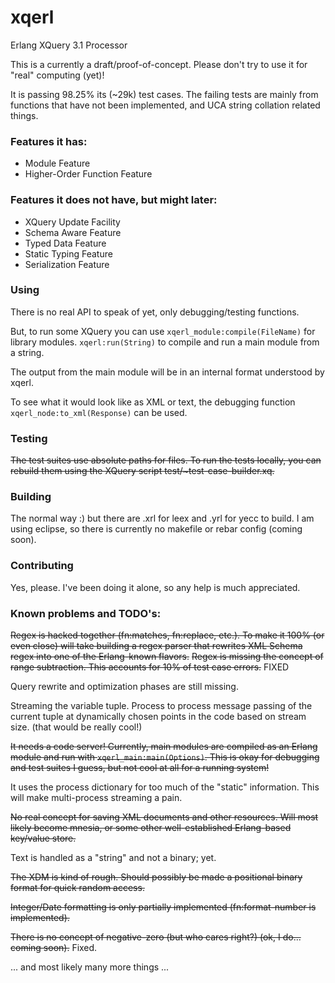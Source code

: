 # xqerl
Erlang XQuery 3.1 Processor

This is a currently a draft/proof-of-concept. Please don't try to use it for "real" computing (yet)!

It is passing 98.25% its (~29k) test cases. The failing tests are mainly from functions that have not been implemented, and UCA string collation related things.


### Features it has:
* Module Feature
* Higher-Order Function Feature

### Features it does not have, but might later:

* XQuery Update Facility
* Schema Aware Feature
* Typed Data Feature
* Static Typing Feature
* Serialization Feature

### Using

There is no real API to speak of yet, only debugging/testing functions. 

But, to run some XQuery you can use `xqerl_module:compile(FileName)` for library modules. 
`xqerl:run(String)` to compile and run a main module from a string.

The output from the main module will be in an internal format understood by xqerl. 

To see what it would look like as XML or text, the debugging function `xqerl_node:to_xml(Response)` can be used.

### Testing
<s>The test suites use absolute paths for files. To run the tests locally, you can rebuild them using the XQuery script test/~test-case-builder.xq.</s> 

### Building
The normal way :) but there are .xrl for leex and .yrl for yecc to build.
I am using eclipse, so there is currently no makefile or rebar config (coming soon).

### Contributing
Yes, please. I've been doing it alone, so any help is much appreciated.


### Known problems and TODO's:

<s>Regex is hacked together (fn:matches, fn:replace, etc.). 
To make it 100% (or even close) will take building a regex parser that rewrites XML Schema regex into one of the Erlang-known flavors.</s>
<s>Regex is missing the concept of range subtraction. This accounts for 10% of test case errors.</s> FIXED

Query rewrite and optimization phases are still missing.

Streaming the variable tuple. Process to process message passing of the current tuple at dynamically chosen points in the code based on stream size. (that would be really cool!)

<s>It needs a code server! Currently, main modules are compiled as an Erlang module and run with `xqerl_main:main(Options)`.
This is okay for debugging and test suites I guess, but not cool at all for a running system!</s>

It uses the process dictionary for too much of the "static" information. This will make multi-process streaming a pain.

<s>No real concept for saving XML documents and other resources. Will most likely become mnesia, or some other well-established Erlang-based key/value store.</s>

Text is handled as a "string" and not a binary; yet.

<s>The XDM is kind of rough. Should possibly be made a positional binary format for quick random access.</s> 

<s>Integer/Date formatting is only partially implemented (fn:format-number is implemented).</s>

<s>There is no concept of negative-zero (but who cares right?) (ok, I do... coming soon).</s> Fixed.

... and most likely many more things ...

